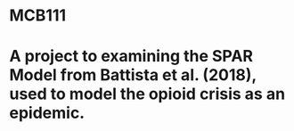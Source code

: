 # MCB111

# A project to examining the SPAR Model from Battista et al. (2018), used to model the opioid crisis as an epidemic.
